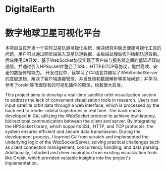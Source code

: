 # DigitalEarth
# 数字地球卫星可视化平台
本项目旨在开发一个实时卫星轨道可视化系统，解决研究中缺乏便捷可视化工具的问题，用户可以通过网页端输入卫星轨道数据，由后端处理后实时绘制轨道效果。后端使用C#开发，基于WebSocket协议实现了客户端与服务器之间的低延迟双向通信，并通过引入HPSocket库整合了SSL、HTTP和TCP等协议，提供高效、安全的数据传输能力。
开发过程中，我学习了C#语言并编写了WebSocketServer的底层逻辑，解决了客户端连接管理、并发处理和数据解析等实际问题；并学习、参考了orekit等市面现有的可视化插件的原理，给我很大启发。

This project aims to develop a real-time satellite orbit visualization system to address the lack of convenient visualization tools in research. Users can input satellite orbit data through a web interface, which is processed by the back end to render orbital trajectories in real time. The back end is developed in C#, utilizing the WebSocket protocol to achieve low-latency, bidirectional communication between the client and server. By integrating the HPSocket library, which supports SSL, HTTP, and TCP protocols, the system ensures efficient and secure data transmission. 
During the development process, I learned C# from scratch and implemented the underlying logic of the WebSocketServer, solving practical challenges such as client connection management, concurrency handling, and data parsing. Additionally, I studied and drew inspiration from existing visualization tools like Orekit, which provided valuable insights into the project's implementation.
